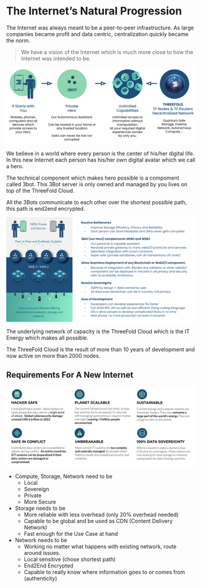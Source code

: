 

#  The Internet’s Natural Progression

The Internet was always meant to be a peer-to-peer infrastructure.   As large companies became profit and data centric, centralization quickly became the norm.

> We have a vision of the Internet which is much more close to how the Internet was intended to be.


![alt text](natural_progression.png)

We believe in a world where every person is the center of his/her digital life.  In this new Internet each person has his/her own digital avatar which we call a hero. 

The technical component which makes hero possible is a compoment called 3bot. This 3Bot server is only owned and managed by you lives on top of the ThreeFold Cloud.

All the 3Bots communicate to each other over the shortest possible path, this path is end2end encrypted.


![alt text](arch_minimal.png)

The underlying network of capacity is the ThreeFold Cloud which is the IT Energy which makes all possible.

The ThreeFold Cloud is the result of more than 10 years of development and now active on more than 2000 nodes.


## Requirements For A New Internet

![alt text](requirements.png)

- Compute, Storage, Network need to be
  - Local
  - Sovereign
  - Private
  - More Secure
- Storage needs to be
  - More reliable with less overhead (only 20% overhead needed)
  - Capable to be global and be used as CDN (Content Delivery Network)
  - Fast enough for the Use Case at hand
- Network needs to be
  - Working no matter what happens with existing network, route around issues.
  - Local sensitive (chose shortest path)
  - End2End Encrypted
  - Capable to really know where information goes to or comes from (authenticity)